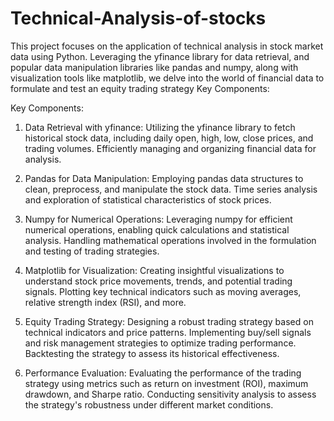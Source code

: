# Technical-Analysis-of-stocks
This project focuses on the application of technical analysis in stock market data using Python. Leveraging the yfinance library for data retrieval, and popular data manipulation libraries like pandas and numpy, along with visualization tools like matplotlib, we delve into the world of financial data to formulate and test an equity trading strategy
Key Components:

Key Components:

1. Data Retrieval with yfinance:
Utilizing the yfinance library to fetch historical stock data, including daily open, high, low, close prices, and trading volumes.
Efficiently managing and organizing financial data for analysis.

2. Pandas for Data Manipulation:
Employing pandas data structures to clean, preprocess, and manipulate the stock data.
Time series analysis and exploration of statistical characteristics of stock prices.

3. Numpy for Numerical Operations:
Leveraging numpy for efficient numerical operations, enabling quick calculations and statistical analysis.
Handling mathematical operations involved in the formulation and testing of trading strategies.

4. Matplotlib for Visualization:
Creating insightful visualizations to understand stock price movements, trends, and potential trading signals.
Plotting key technical indicators such as moving averages, relative strength index (RSI), and more.

5. Equity Trading Strategy:
Designing a robust trading strategy based on technical indicators and price patterns.
Implementing buy/sell signals and risk management strategies to optimize trading performance.
Backtesting the strategy to assess its historical effectiveness.

6. Performance Evaluation:
Evaluating the performance of the trading strategy using metrics such as return on investment (ROI), maximum drawdown, and Sharpe ratio.
Conducting sensitivity analysis to assess the strategy's robustness under different market conditions.
